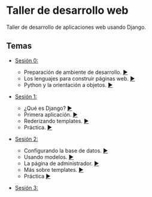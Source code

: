 # Taller de desarrollo web

Taller de desarrollo de aplicaciones web usando Django.

## Temas
+ [Sesión 0:](https://github.com/sborquez/TallerDesarrolloWeb/tree/master/sesion0) 
    + Preparación de ambiente de desarrollo. [:arrow_forward:](https://github.com/sborquez/TallerDesarrolloWeb/tree/master/sesion0/Preparación%20de%20ambiente%20de%20desarrollo.md)
    + Los lenguajes para construir páginas web. [:arrow_forward:](https://github.com/sborquez/TallerDesarrolloWeb/tree/master/sesion0/Los%20lenguajes%20para%20construir%20páginas%20web.md)
    + Python y la orientación a objetos. [:arrow_forward:](https://github.com/sborquez/TallerDesarrolloWeb/tree/master/sesion0/Python%20y%20la%20orientación%20a%20objetos.md)

+ [Sesión 1:](https://github.com/sborquez/TallerDesarrolloWeb/tree/master/sesion1)
    + ¿Qué es Django? [:arrow_forward:](https://github.com/sborquez/TallerDesarrolloWeb/tree/master/sesion1/Qué%20es%20Django.md)
    + Primera aplicación. [:arrow_forward:](https://github.com/sborquez/TallerDesarrolloWeb/blob/master/sesion1/Primera%20aplicaci%C3%B3n.md)
    + Rederizando templates. [:arrow_forward:](https://github.com/sborquez/TallerDesarrolloWeb/tree/master/sesion1/Renderizando%20templates.md)
    + Práctica. [:arrow_forward:](https://github.com/sborquez/TallerDesarrolloWeb/blob/master/sesion1/Pr%C3%A1ctica1.md)

+ [Sesión 2:](https://github.com/sborquez/TallerDesarrolloWeb/tree/master/sesion2)
    + Configurando la base de datos. [:arrow_forward:](https://github.com/sborquez/TallerDesarrolloWeb/blob/master/sesion2/Configurar%20Base%20de%20Datos.md)
    + Usando modelos. [:arrow_forward:](https://github.com/sborquez/TallerDesarrolloWeb/blob/master/sesion2/Usando%20modelos.md)
    + La página de administrador. [:arrow_forward:](https://github.com/sborquez/TallerDesarrolloWeb/blob/master/sesion2/La%20p%C3%A1gina%20de%20administrador.md)
    + Más sobre templates. [:arrow_forward:](https://github.com/sborquez/TallerDesarrolloWeb/blob/master/sesion2/M%C3%A1s%20sobre%20templates.md)
    + Práctica [:arrow_forward:](https://github.com/sborquez/TallerDesarrolloWeb/blob/master/sesion2/Pr%C3%A1ctica2.md)

+ [Sesión 3:](https://github.com/sborquez/TallerDesarrolloWeb/tree/master/sesion3)